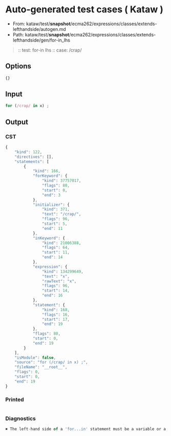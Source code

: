 # Auto-generated test cases ( Kataw )
- From: kataw/test/__snapshot__/ecma262/expressions/classes/extends-lefthandside/autogen.md
- Path: kataw/test/__snapshot__/ecma262/expressions/classes/extends-lefthandside/gen/for-in_lhs
> :: test: for-in lhs
> :: case: /crap/
## Options

`````js
{}
`````
## Input

`````js
for (/crap/ in x) ;
`````
## Output

### CST

```javascript
{
    "kind": 122,
    "directives": [],
    "statements": [
        {
            "kind": 166,
            "forKeyword": {
                "kind": 37757017,
                "flags": 80,
                "start": 0,
                "end": 3
            },
            "initializer": {
                "kind": 371,
                "text": "/crap/",
                "flags": 96,
                "start": 5,
                "end": 11
            },
            "inKeyword": {
                "kind": 21006388,
                "flags": 64,
                "start": 11,
                "end": 14
            },
            "expression": {
                "kind": 134299649,
                "text": "x",
                "rawText": "x",
                "flags": 96,
                "start": 14,
                "end": 16
            },
            "statement": {
                "kind": 168,
                "flags": 16,
                "start": 17,
                "end": 19
            },
            "flags": 80,
            "start": 0,
            "end": 19
        }
    ],
    "isModule": false,
    "source": "for (/crap/ in x) ;",
    "fileName": "__root__",
    "flags": 0,
    "start": 0,
    "end": 19
}
```

### Printed

```javascript

```

### Diagnostics

```javascript
✖ The left-hand side of a 'for...in' statement must be a variable or a property access. - start: 14, end: 16

```

